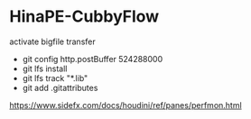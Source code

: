 # HinaPE-CubbyFlow

activate bigfile transfer
- git config http.postBuffer 524288000 
- git lfs install 
- git lfs track "*.lib"
- git add .gitattributes

https://www.sidefx.com/docs/houdini/ref/panes/perfmon.html
